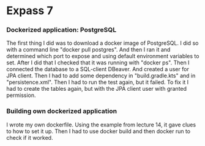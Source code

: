 # Expass 7

### Dockerized application: PostgreSQL
The first thing I did was to download a docker image of PostgreSQL. I did so with a command line "docker pull postgres". And then I ran it and determined which port to expose and using default environment variables to set.
After I did that I checked that it was running with "docker ps". Then I connected the database to a SQL-client DBeaver. And created a user for JPA client. Then I had to add some dependency in "build.gradle.kts" and in "persistence.xml".
Then I had to run the test again, but it failed. To fix it I had to create the tables again, but with the JPA client user with granted permission.

### Building own dockerized application
I wrote my own dockerfile. Using the example from lecture 14, it gave clues to how to set it up. Then I had to use docker build and then docker run to check if it worked.